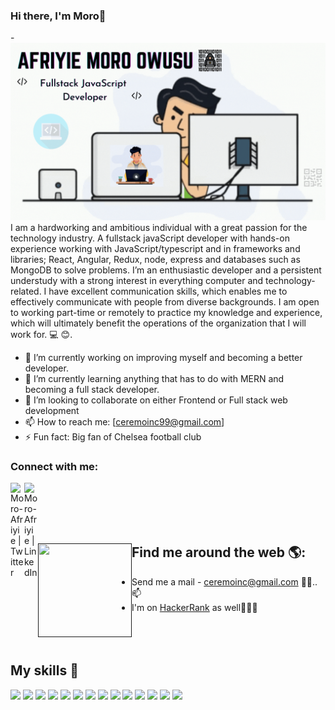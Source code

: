 ### Hi there, I'm Moro👋

-<img src="https://github.com/Moro-Afriyie/Moro-Afriyie/blob/main/logos/image.gif" alt="banner that says Moro Owusu Afriyie - Fullstack JavaScript developer">
I am a hardworking and ambitious individual with a great passion for the technology industry. A fullstack javaScript developer with hands-on experience working with JavaScript/typescript and in frameworks and libraries; React, Angular, Redux, node, express and databases such as MongoDB to solve problems. I’m an enthusiastic developer and a persistent understudy with a strong interest in everything computer and technology-related. I have excellent communication skills, which enables me to effectively communicate with people from diverse backgrounds. I am open to working part-time or remotely to practice my knowledge and experience, which will ultimately benefit the operations of the organization that I will work for. 💻 😊.

<!-- **Moro-Afriyie/Moro-Afriyie** is a ✨ _special_ ✨ repository because its `README.md` (this file) appears on your GitHub profile.

Here are some ideas to get you started: -->

- 🔭 I’m currently working on improving myself and becoming a better developer.
- 🌱 I’m currently learning anything that has to do with MERN and becoming a full stack developer.
- 👯 I’m looking to collaborate on either Frontend or Full stack web development
- 📫 How to reach me: [ceremoinc99@gmail.com]
  <!-- - 🤔 I’m looking for help with NLP,computer vision -->
  <!-- - 💬 Ask me about ... -->
  <!-- - 😄 Pronouns: ...-->
- ⚡ Fun fact: Big fan of Chelsea football club

### Connect with me:

<!-- [<img align="left" alt="codeSTACKr.com" width="22px" src="https://raw.githubusercontent.com/iconic/open-iconic/master/svg/globe.svg" />][website] -->

[<img align="left" alt="Moro-Afriyie | Twitter" width="22px" src="https://cdn.jsdelivr.net/npm/simple-icons@v3/icons/twitter.svg" />][twitter]
[<img align="left" alt="Moro-Afriyie | LinkedIn" width="22px" src="https://cdn.jsdelivr.net/npm/simple-icons@v3/icons/linkedin.svg" />][linkedin]

<!-- [<img align="left" alt="codeSTACKr | Instagram" width="22px" src="https://cdn.jsdelivr.net/npm/simple-icons@v3/icons/instagram.svg" />][instagram] -->
<br />
<br />
<br />
<br />

## Find me around the web 🌎: <a href=""><img align="left" width="150" height="150" src="https://github.com/aibenStunner/aibenStunner/blob/master/res/git.gif"></a>

- Send me a mail - <a href="ceremoinc99@gmail.com">ceremoinc@gmail.com</a> ✍🏾..📫
- I'm on <a href="https://www.hackerrank.com/Moro_Afriyie">HackerRank</a> as well👩🏾‍💻
  <br />
  <br />
  <br />
  <br />

## My skills 🚀

![](https://img.shields.io/badge/HTML5-E34F26?style=for-the-badge&logo=html5&logoColor=white)
![](https://img.shields.io/badge/CSS3-1572B6?style=for-the-badge&logo=css3&logoColor=white)
![](https://img.shields.io/badge/Sass-CC6699?style=for-the-badge&logo=sass&logoColor=white)
![](https://img.shields.io/badge/Tailwind_CSS-38B2AC?style=for-the-badge&logo=tailwind-css&logoColor=white)
![](https://img.shields.io/badge/JavaScript-F7DF1E?style=for-the-badge&logo=javascript&logoColor=black)
![](https://img.shields.io/badge/TypeScript-007ACC?style=for-the-badge&logo=typescript&logoColor=white)
![](https://img.shields.io/badge/React-20232A?style=for-the-badge&logo=react&logoColor=61DAFB)
![](https://img.shields.io/badge/next.js-000000?style=for-the-badge&logo=nextdotjs&logoColor=white)
![](https://img.shields.io/badge/Angular-DD0031?style=for-the-badge&logo=angular&logoColor=white)
![](https://img.shields.io/badge/Redux-593D88?style=for-the-badge&logo=redux&logoColor=white)
![](https://img.shields.io/badge/Node.js-43853D?style=for-the-badge&logo=node.js&logoColor=white)
![](https://img.shields.io/badge/Express.js-404D59?style=for-the-badge)
![](https://img.shields.io/badge/MongoDB-4EA94B?style=for-the-badge&logo=mongodb&logoColor=white)
![](https://img.shields.io/badge/MySQL-00000F?style=for-the-badge&logo=mysql&logoColor=white)

<!-- ![](https://img.shields.io/badge/Python-3776AB?style=for-the-badge&logo=python&logoColor=white) -->

<!-- ![](https://img.shields.io/badge/Bootstrap-563D7C?style=for-the-badge&logo=bootstrap&logoColor=white)
![](https://img.shields.io/badge/jQuery-0769AD?style=for-the-badge&logo=jquery&logoColor=white)
![](https://img.shields.io/badge/GitHub-100000?style=for-the-badge&logo=github&logoColor=white) -->

<!-- ![](https://img.shields.io/badge/Windows-0078D6?style=for-the-badge&logo=windows&logoColor=white) -->

<!-- ![](https://img.shields.io/badge/Tailwind_CSS-38B2AC?style=for-the-badge&logo=tailwind-css&logoColor=white) -->
<!-- ![]()
![]()
![]() -->
<!-- <img align="left" alt="Visual Studio Code" width="26px" src="https://raw.githubusercontent.com/github/explore/80688e429a7d4ef2fca1e82350fe8e3517d3494d/topics/visual-studio-code/visual-studio-code.png" />
<img align="left" alt="Tensorflow" width="70px" height="40px" src="https://github.com/Moro-Afriyie/Moro-Afriyie/blob/main/logos/tensorflow.png" />
<img align="left" alt="JupyterNotebook"width="70px" height="40px"  src="https://github.com/Moro-Afriyie/Moro-Afriyie/blob/main/logos/jupyterNotebook.svg" />
<img align="left" alt="colab"width="30px"  src="https://github.com/Moro-Afriyie/Moro-Afriyie/blob/main/logos/colab.jpg" />
<img align="left" alt="Git" width="26px" src="https://raw.githubusercontent.com/github/explore/80688e429a7d4ef2fca1e82350fe8e3517d3494d/topics/git/git.png" /> -->

<!-- ![]() -->

<br />
<br />

<!-- [website]: https://codeSTACKr.com -->

[twitter]: https://twitter.com/NkatieBorga

<!-- [instagram]: https://instagram.com/codeSTACKr -->

[linkedin]: https://www.linkedin.com/in/moro-owusu-afriyie-102594194/
